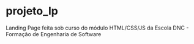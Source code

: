 # projeto_lp
Landing Page feita sob curso do módulo HTML/CSS/JS da Escola DNC - Formação de Engenharia de Software
